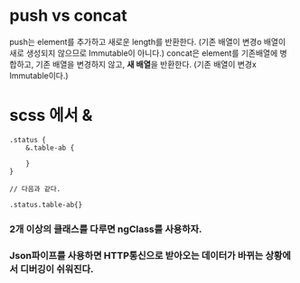 # push vs concat
push는 element를 추가하고 새로운 length를 반환한다. (기존 배열이 변경o 배열이 새로 생성되지 않으므로 Immutable이 아니다.)
concat은 element를 기존배열에 병합하고, 기존 배열을 변경하지 않고, **새 배열**을 반환한다. (기존 배열이 변경x Immutable이다.)


# scss 에서 &
```
.status {
    &.table-ab {
    
    }
}

// 다음과 같다.

.status.table-ab{}
```

### 2개 이상의 클래스를 다루면 ngClass를 사용하자.

### Json파이프를 사용하면 HTTP통신으로 받아오는 데이터가 바뀌는 상황에서 디버깅이 쉬워진다.
 
